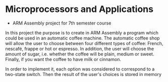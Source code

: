 # Microprocessors and Applications 
- ARM Assembly project for 7th semester course

In this project the purpose is to create in ARM Assembly a program which could be used in an automatic coffee machine.
The automatic coffee shop will allow the user to choose between four different types of coffee: French, nescafé, frappe or hot or espresso. In addition, the user will choose the amount of sugar, i.e. whether the coffee will be plain, medium or sweet. Finally, if you want the coffee to have milk or cinnamon.

In order to implement it, each option was considered to correspond to a two-state switch. Then the result of the user's choices is stored in memory
